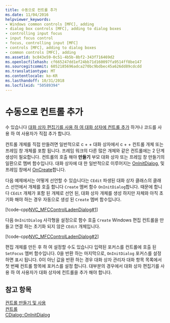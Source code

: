 ```yaml
---
title: 수동으로 컨트롤 추가
ms.date: 11/04/2016
helpviewer_keywords:
- Windows common controls [MFC], adding
- dialog box controls [MFC], adding to dialog boxes
- controlling input focus
- input focus control
- focus, controlling input [MFC]
- controls [MFC], adding to dialog boxes
- common controls [MFC], adding
ms.assetid: bc843e59-0c51-4b5b-8bf2-343f716469d2
ms.openlocfilehash: cf665247dd1ef24bb71d160097fa9514ff8be147
ms.sourcegitcommit: 6052185696adca270bc9bdbec45a626dd89cdcdd
ms.translationtype: MT
ms.contentlocale: ko-KR
ms.lasthandoff: 10/31/2018
ms.locfileid: "50589394"
---
```

# <a name="adding-controls-by-hand"></a>수동으로 컨트롤 추가

수 있습니다 [대화 상자 편집기를 사용 하 여 대화 상자에 컨트롤 추가](../mfc/using-the-dialog-editor-to-add-controls.md) 하거나 코드를 사용 하 여 사용자가 직접 추가 합니다.

컨트롤 개체를 직접 만들려면 일반적으로 c + + 대화 상자에서 c + + 컨트롤 개체 또는 프레임 창 개체를 포함 됩니다. 프레임 워크의 다른 많은 개체와 같은 컨트롤에는 2 단계 생성이 필요합니다. 컨트롤의 호출 해야 **만들기** 부모 대화 상자 또는 프레임 창 만들기의 일환으로 멤버 함수입니다. 대화 상자에 대 한 일반적으로 이루어지는 [OnInitDialog](../mfc/reference/cdialog-class.md#oninitdialog), 및 프레임 창에서 [OnCreate](../mfc/reference/cwnd-class.md#oncreate)합니다.

다음 예제에서는 어떻게 선언할 수 있습니다는 `CEdit` 파생된 대화 상자 클래스의 클래스 선언에서 개체를 호출 합니다 `Create` 멤버 함수 `OnInitDialog`합니다. 때문에 합니다 `CEdit` 개체가 포함 된 개체로 선언 된, 대화 상자 개체를 생성 하지만 자체와 아직 초기화 해야 하는 경우 자동으로 생성 된 `Create` 멤버 함수입니다.

[!code-cpp[NVC_MFCControlLadenDialog#1](../mfc/codesnippet/cpp/adding-controls-by-hand_1.h)]

다음 `OnInitDialog` 사각형을 설정으로 함수 호출 `Create` Windows 편집 컨트롤을 만들고 연결 하는 초기화 되지 않은 `CEdit` 개체입니다.

[!code-cpp[NVC_MFCControlLadenDialog#2](../mfc/codesnippet/cpp/adding-controls-by-hand_2.cpp)]

편집 개체를 만든 후 하 여 설정할 수도 있습니다 입력된 포커스를 컨트롤에 호출 된 `SetFocus` 멤버 함수입니다. 0을 반환 하는 마지막으로, `OnInitDialog` 포커스를 설정 하면 표시 됩니다. 0이 아닌 값을 반환 하는 경우 대화 상자 관리자 대화 항목 목록에서 첫 번째 컨트롤 항목에 포커스를 설정 합니다. 대부분의 경우에서 대화 상자 편집기를 사용 하 여 사용자가 대화 상자에 컨트롤을 추가 해야 합니다.

## <a name="see-also"></a>참고 항목

[컨트롤 만들기 및 사용](../mfc/making-and-using-controls.md)<br/>
[컨트롤](../mfc/controls-mfc.md)<br/>
[CDialog::OnInitDialog](../mfc/reference/cdialog-class.md#oninitdialog)


